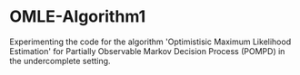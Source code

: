 # OMLE-Algorithm1
Experimenting the code for the algorithm 'Optimistisic Maximum Likelihood Estimation' for Partially Observable Markov Decision Process (POMPD) in the undercomplete setting. 
